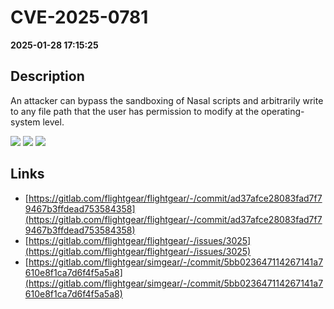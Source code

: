 # CVE-2025-0781

**2025-01-28 17:15:25**

## Description
An attacker can bypass the sandboxing of Nasal scripts and arbitrarily write to any file path that the user has permission to modify at the operating-system level.

![](https://img.shields.io/static/v1?label=Score&message=8.6&color=red)
![](https://img.shields.io/static/v1?label=Severity&message=HIGH&color=red)
![](https://img.shields.io/static/v1?label=CWE&message=Auth&color=green)

## Links
- [https://gitlab.com/flightgear/flightgear/-/commit/ad37afce28083fad7f79467b3ffdead753584358](https://gitlab.com/flightgear/flightgear/-/commit/ad37afce28083fad7f79467b3ffdead753584358)
- [https://gitlab.com/flightgear/flightgear/-/issues/3025](https://gitlab.com/flightgear/flightgear/-/issues/3025)
- [https://gitlab.com/flightgear/simgear/-/commit/5bb023647114267141a7610e8f1ca7d6f4f5a5a8](https://gitlab.com/flightgear/simgear/-/commit/5bb023647114267141a7610e8f1ca7d6f4f5a5a8)
